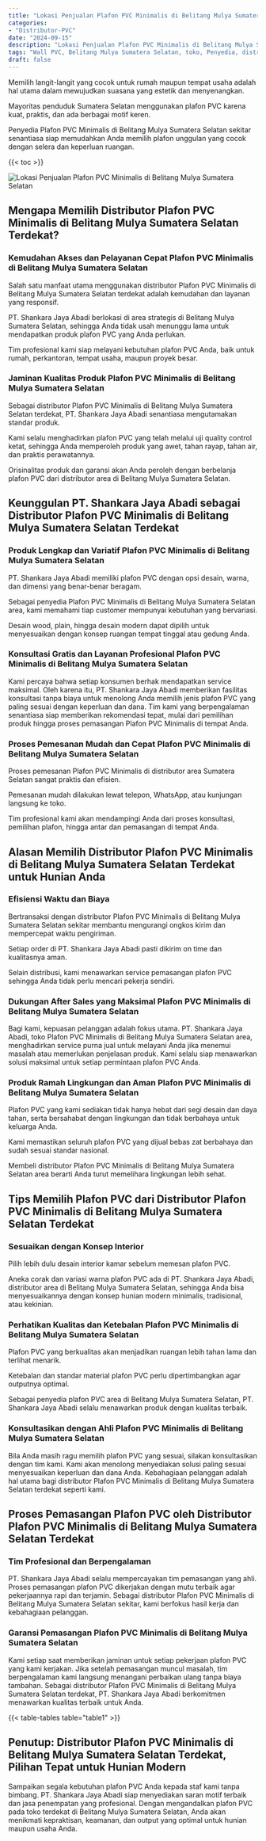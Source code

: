 ```yaml
---
title: "Lokasi Penjualan Plafon PVC Minimalis di Belitang Mulya Sumatera Selatan"
categories: 
- "Distributor-PVC"
date: "2024-09-15"
description: "Lokasi Penjualan Plafon PVC Minimalis di Belitang Mulya Sumatera Selatan bagi rumah, perkantoran, dan ritel. Panel berkualitas, beragam motif, variasi warna elegan, dengan jasa instalasi ditangani oleh tenaga ahli profesional dan garansi resmi!|Layanan distribusi Plafon PVC Minimalis di Belitang Mulya Sumatera Selatan bagi kebutuhan hunian, kantor, atau toko, dengan material berkualitas dan instalasi oleh tenaga ahli profesional serta garansi resmi.|Pilihan Plafon PVC Minimalis di Belitang Mulya Sumatera Selatan yang terbukti bagi rumah, perkantoran, dan ritel, bersama material berkualitas dan penempatan oleh teknisi berpengalaman serta garansi resmi.|Penyediaan Plafon PVC Minimalis di Belitang Mulya Sumatera Selatan untuk tempat tinggal, kantor, serta gerai, beserta material berkualitas dan pemasangan oleh tenaga ahli profesional, lengkap beserta kepastian resmi.}"
tags: "Wall PVC, Belitang Mulya Sumatera Selatan, toko, Penyedia, distributor"
draft: false
---
```


Memilih langit-langit yang cocok untuk rumah maupun tempat usaha adalah hal utama dalam mewujudkan suasana yang estetik dan menyenangkan.

Mayoritas penduduk Sumatera Selatan menggunakan plafon PVC karena kuat, praktis, dan ada berbagai motif keren.

Penyedia Plafon PVC Minimalis di Belitang Mulya Sumatera Selatan sekitar senantiasa siap memudahkan Anda memilih plafon unggulan yang cocok dengan selera dan keperluan ruangan.

{{< toc >}}

![Lokasi Penjualan Plafon PVC Minimalis di Belitang Mulya Sumatera Selatan](/images/Distributor-PVC/Lokasi-Penjualan-Plafon-PVC-Minimalis-di-Belitang-Mulya-Sumatera-Selatan.png)


## Mengapa Memilih Distributor Plafon PVC Minimalis di Belitang Mulya Sumatera Selatan Terdekat?

### Kemudahan Akses dan Pelayanan Cepat Plafon PVC Minimalis di Belitang Mulya Sumatera Selatan

Salah satu manfaat utama menggunakan distributor Plafon PVC Minimalis di Belitang Mulya Sumatera Selatan terdekat adalah kemudahan dan layanan yang responsif.

PT. Shankara Jaya Abadi berlokasi di area strategis di Belitang Mulya Sumatera Selatan, sehingga Anda tidak usah menunggu lama untuk mendapatkan produk plafon PVC yang Anda perlukan.

Tim profesional kami siap melayani kebutuhan plafon PVC Anda, baik untuk rumah, perkantoran, tempat usaha, maupun proyek besar.

### Jaminan Kualitas Produk Plafon PVC Minimalis di Belitang Mulya Sumatera Selatan

Sebagai distributor Plafon PVC Minimalis di Belitang Mulya Sumatera Selatan terdekat, PT. Shankara Jaya Abadi senantiasa mengutamakan standar produk.

Kami selalu menghadirkan plafon PVC yang telah melalui uji quality control ketat, sehingga Anda memperoleh produk yang awet, tahan rayap, tahan air, dan praktis perawatannya.

Orisinalitas produk dan garansi akan Anda peroleh dengan berbelanja plafon PVC dari distributor area di Belitang Mulya Sumatera Selatan.

## Keunggulan PT. Shankara Jaya Abadi sebagai Distributor Plafon PVC Minimalis di Belitang Mulya Sumatera Selatan Terdekat

### Produk Lengkap dan Variatif Plafon PVC Minimalis di Belitang Mulya Sumatera Selatan

PT. Shankara Jaya Abadi memiliki plafon PVC dengan opsi desain, warna, dan dimensi yang benar-benar beragam.

Sebagai penyedia Plafon PVC Minimalis di Belitang Mulya Sumatera Selatan area, kami memahami tiap customer mempunyai kebutuhan yang bervariasi.

Desain wood, plain, hingga desain modern dapat dipilih untuk menyesuaikan dengan konsep ruangan tempat tinggal atau gedung Anda.

### Konsultasi Gratis dan Layanan Profesional Plafon PVC Minimalis di Belitang Mulya Sumatera Selatan

Kami percaya bahwa setiap konsumen berhak mendapatkan service maksimal. Oleh karena itu, PT. Shankara Jaya Abadi memberikan fasilitas konsultasi tanpa biaya untuk menolong Anda memilih jenis plafon PVC yang paling sesuai dengan keperluan dan dana. Tim kami yang berpengalaman senantiasa siap memberikan rekomendasi tepat, mulai dari pemilihan produk hingga proses pemasangan Plafon PVC Minimalis di tempat Anda.

### Proses Pemesanan Mudah dan Cepat Plafon PVC Minimalis di Belitang Mulya Sumatera Selatan

Proses pemesanan Plafon PVC Minimalis di distributor area Sumatera Selatan sangat praktis dan efisien.

Pemesanan mudah dilakukan lewat telepon, WhatsApp, atau kunjungan langsung ke toko.

Tim profesional kami akan mendampingi Anda dari proses konsultasi, pemilihan plafon, hingga antar dan pemasangan di tempat Anda.

## Alasan Memilih Distributor Plafon PVC Minimalis di Belitang Mulya Sumatera Selatan Terdekat untuk Hunian Anda

### Efisiensi Waktu dan Biaya

Bertransaksi dengan distributor Plafon PVC Minimalis di Belitang Mulya Sumatera Selatan sekitar membantu mengurangi ongkos kirim dan mempercepat waktu pengiriman.

Setiap order di PT. Shankara Jaya Abadi pasti dikirim on time dan kualitasnya aman.

Selain distribusi, kami menawarkan service pemasangan plafon PVC sehingga Anda tidak perlu mencari pekerja sendiri.

### Dukungan After Sales yang Maksimal Plafon PVC Minimalis di Belitang Mulya Sumatera Selatan

Bagi kami, kepuasan pelanggan adalah fokus utama. PT. Shankara Jaya Abadi, toko Plafon PVC Minimalis di Belitang Mulya Sumatera Selatan area, menghadirkan service purna jual untuk melayani Anda jika menemui masalah atau memerlukan penjelasan produk. Kami selalu siap menawarkan solusi maksimal untuk setiap permintaan plafon PVC Anda.

### Produk Ramah Lingkungan dan Aman Plafon PVC Minimalis di Belitang Mulya Sumatera Selatan

Plafon PVC yang kami sediakan tidak hanya hebat dari segi desain dan daya tahan, serta bersahabat dengan lingkungan dan tidak berbahaya untuk keluarga Anda.

Kami memastikan seluruh plafon PVC yang dijual bebas zat berbahaya dan sudah sesuai standar nasional.

Membeli distributor Plafon PVC Minimalis di Belitang Mulya Sumatera Selatan area berarti Anda turut memelihara lingkungan lebih sehat.

## Tips Memilih Plafon PVC dari Distributor Plafon PVC Minimalis di Belitang Mulya Sumatera Selatan Terdekat

### Sesuaikan dengan Konsep Interior

Pilih lebih dulu desain interior kamar sebelum memesan plafon PVC.

Aneka corak dan variasi warna plafon PVC ada di PT. Shankara Jaya Abadi, distributor area di Belitang Mulya Sumatera Selatan, sehingga Anda bisa menyesuaikannya dengan konsep hunian modern minimalis, tradisional, atau kekinian.

### Perhatikan Kualitas dan Ketebalan Plafon PVC Minimalis di Belitang Mulya Sumatera Selatan

Plafon PVC yang berkualitas akan menjadikan ruangan lebih tahan lama dan terlihat menarik.

Ketebalan dan standar material plafon PVC perlu dipertimbangkan agar outputnya optimal.

Sebagai penyedia plafon PVC area di Belitang Mulya Sumatera Selatan, PT. Shankara Jaya Abadi selalu menawarkan produk dengan kualitas terbaik.

### Konsultasikan dengan Ahli Plafon PVC Minimalis di Belitang Mulya Sumatera Selatan

Bila Anda masih ragu memilih plafon PVC yang sesuai, silakan konsultasikan dengan tim kami. Kami akan menolong menyediakan solusi paling sesuai menyesuaikan keperluan dan dana Anda. Kebahagiaan pelanggan adalah hal utama bagi distributor Plafon PVC Minimalis di Belitang Mulya Sumatera Selatan terdekat seperti kami.

## Proses Pemasangan Plafon PVC oleh Distributor Plafon PVC Minimalis di Belitang Mulya Sumatera Selatan Terdekat

### Tim Profesional dan Berpengalaman

PT. Shankara Jaya Abadi selalu mempercayakan tim pemasangan yang ahli. Proses pemasangan plafon PVC dikerjakan dengan mutu terbaik agar pekerjaannya rapi dan terjamin. Sebagai distributor Plafon PVC Minimalis di Belitang Mulya Sumatera Selatan sekitar, kami berfokus hasil kerja dan kebahagiaan pelanggan.

### Garansi Pemasangan Plafon PVC Minimalis di Belitang Mulya Sumatera Selatan

Kami setiap saat memberikan jaminan untuk setiap pekerjaan plafon PVC yang kami kerjakan. Jika setelah pemasangan muncul masalah, tim berpengalaman kami langsung menangani perbaikan ulang tanpa biaya tambahan. Sebagai distributor Plafon PVC Minimalis di Belitang Mulya Sumatera Selatan terdekat, PT. Shankara Jaya Abadi berkomitmen menawarkan kualitas terbaik untuk Anda.

{{< table-tables table="table1" >}}

## Penutup: Distributor Plafon PVC Minimalis di Belitang Mulya Sumatera Selatan Terdekat, Pilihan Tepat untuk Hunian Modern

Sampaikan segala kebutuhan plafon PVC Anda kepada staf kami tanpa bimbang. PT. Shankara Jaya Abadi siap menyediakan saran motif terbaik dan jasa penempatan yang profesional. Dengan mengandalkan plafon PVC pada toko terdekat di Belitang Mulya Sumatera Selatan, Anda akan menikmati kepraktisan, keamanan, dan output yang optimal untuk hunian maupun usaha Anda.